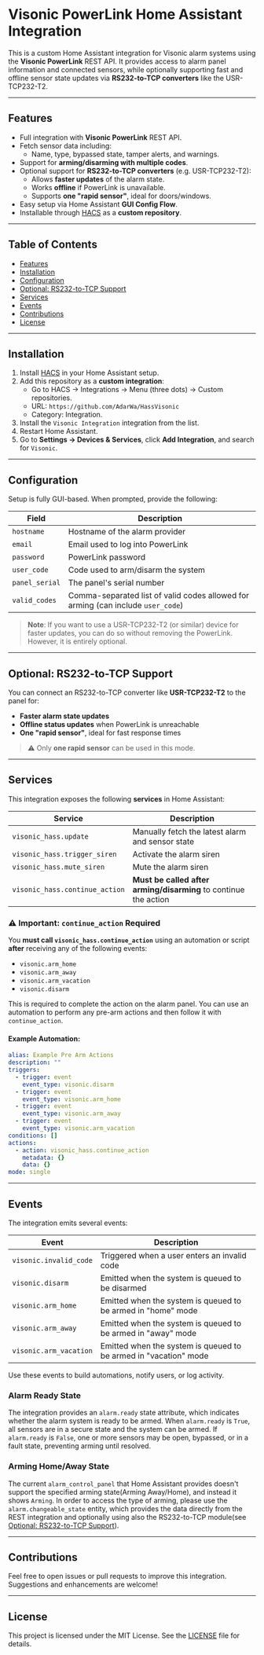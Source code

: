 # Visonic PowerLink Home Assistant Integration

This is a custom Home Assistant integration for Visonic alarm systems using the **Visonic PowerLink** REST API. It provides access to alarm panel information and connected sensors, while optionally supporting fast and offline sensor state updates via **RS232-to-TCP converters** like the USR-TCP232-T2.

---

## Features

- Full integration with **Visonic PowerLink** REST API.
- Fetch sensor data including:
  - Name, type, bypassed state, tamper alerts, and warnings.
- Support for **arming/disarming with multiple codes**.
- Optional support for **RS232-to-TCP converters** (e.g. USR-TCP232-T2):
  - Allows **faster updates** of the alarm state.
  - Works **offline** if PowerLink is unavailable.
  - Supports **one "rapid sensor"**, ideal for doors/windows.
- Easy setup via Home Assistant **GUI Config Flow**.
- Installable through [HACS](https://hacs.xyz) as a **custom repository**.

---

## Table of Contents

- [Features](#features)
- [Installation](#installation)
- [Configuration](#configuration)
- [Optional: RS232-to-TCP Support](#optional-rs232-to-tcp-support)
- [Services](#services)
- [Events](#events)
- [Contributions](#contributions)
- [License](#license)

---

## Installation

1. Install [HACS](https://hacs.xyz/) in your Home Assistant setup.
2. Add this repository as a **custom integration**:
   - Go to HACS → Integrations → Menu (three dots) → Custom repositories.
   - URL: `https://github.com/AdarWa/HassVisonic`
   - Category: Integration.
3. Install the `Visonic Integration` integration from the list.
4. Restart Home Assistant.
5. Go to **Settings → Devices & Services**, click **Add Integration**, and search for `Visonic`.

---

## Configuration

Setup is fully GUI-based. When prompted, provide the following:

| Field | Description |
|-------|-------------|
| `hostname` | Hostname of the alarm provider |
| `email` | Email used to log into PowerLink |
| `password` | PowerLink password |
| `user_code` | Code used to arm/disarm the system |
| `panel_serial` | The panel's serial number |
| `valid_codes` | Comma-separated list of valid codes allowed for arming (can include `user_code`) |

> **Note**: If you want to use a USR-TCP232-T2 (or similar) device for faster updates, you can do so without removing the PowerLink. However, it is entirely optional.

---

## Optional: RS232-to-TCP Support

You can connect an RS232-to-TCP converter like **USR-TCP232-T2** to the panel for:

- **Faster alarm state updates**
- **Offline status updates** when PowerLink is unreachable
- **One "rapid sensor"**, ideal for fast response times

> ⚠️ Only **one rapid sensor** can be used in this mode.

---

## Services

This integration exposes the following **services** in Home Assistant:

| Service | Description |
|--------|-------------|
| `visonic_hass.update` | Manually fetch the latest alarm and sensor state |
| `visonic_hass.trigger_siren` | Activate the alarm siren |
| `visonic_hass.mute_siren` | Mute the alarm siren |
| `visonic_hass.continue_action` | **Must be called after arming/disarming** to continue the action |

### ⚠️ Important: `continue_action` Required

You **must call `visonic_hass.continue_action`** using an automation or script **after** receiving any of the following events:

- `visonic.arm_home`
- `visonic.arm_away`
- `visonic.arm_vacation`
- `visonic.disarm`

This is required to complete the action on the alarm panel. You can use an automation to perform any pre-arm actions and then follow it with `continue_action`.

#### Example Automation:
```yaml
alias: Example Pre Arm Actions
description: ""
triggers:
  - trigger: event
    event_type: visonic.disarm
  - trigger: event
    event_type: visonic.arm_home
  - trigger: event
    event_type: visonic.arm_away
  - trigger: event
    event_type: visonic.arm_vacation
conditions: []
actions:
  - action: visonic_hass.continue_action
    metadata: {}
    data: {}
mode: single
```

---

## Events

The integration emits several events:

| Event | Description |
|-------|-------------|
| `visonic.invalid_code` | Triggered when a user enters an invalid code |
| `visonic.disarm` | Emitted when the system is queued to be disarmed |
| `visonic.arm_home` | Emitted when the system is queued to be armed in "home" mode |
| `visonic.arm_away` | Emitted when the system is queued to be armed in "away" mode |
| `visonic.arm_vacation` | Emitted when the system is queued to be armed in "vacation" mode |

Use these events to build automations, notify users, or log activity.

### Alarm Ready State

The integration provides an `alarm.ready` state attribute, which indicates whether the alarm system is ready to be armed. When `alarm.ready` is `True`, all sensors are in a secure state and the system can be armed. If `alarm.ready` is `False`, one or more sensors may be open, bypassed, or in a fault state, preventing arming until resolved.

### Arming Home/Away State

The current `alarm_control_panel` that Home Assistant provides doesn't support the specified arming state(Arming Away/Home), and instead it shows `Arming`. In order to access the type of arming, please use the `alarm.changeable_state` entity, which provides the data directly from the REST integration and optionally using also the RS232-to-TCP module(see [Optional: RS232-to-TCP Support](#optional-rs232-to-tcp-support)).

---

## Contributions

Feel free to open issues or pull requests to improve this integration. Suggestions and enhancements are welcome!

---

## License

This project is licensed under the MIT License. See the [LICENSE](LICENSE) file for details.
